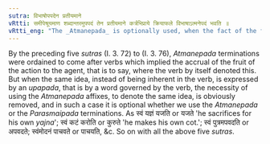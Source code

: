 ```yaml
---
sutra: विभाषोपपदेन प्रतीयमाने
vRtti: समीपेश्रूयमाण शब्दान्तरमुपपदं तेन प्रतीयमाने कर्त्रभिप्राये क्रियाफले विभाषाऽत्मनेपदं भवति ॥
vRtti_eng: "The _Atmanepada_ is optionally used, when the fact of the fruit of the action accuring to the agent is indicated by an _upapada_, i.e. by a word used along with the verb."
---
```

By the preceding five _sutras_ (I. 3. 72) to (I. 3. 76), _Atmanepada_ terminations were ordained to come after verbs which implied the accrual of the fruit of the action to the agent, that is to say, where the verb by itself denoted this. But when the same idea, instead of being inherent in the verb, is expressed by an _upapada_, that is by a word governed by the verb, the necessity of using the _Atmanepada_ affixes, to denote the same idea, is obviously removed, and in such a case it is optional whether we use the _Atmanepada_ or the _Parasmaipada_ terminations. As स्वं यज्ञं यजति or यजते 'he sacrifices for his own _yajna_'; स्वं कटं करोति or कुरुते 'he makes his own cot.'; स्वं पुत्रमपवदति or अपवदते; स्वंमोदनं पाचवते or पाचयति, &c. So on with all the above five _sutras_.
